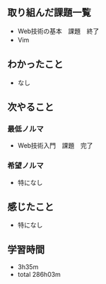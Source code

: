 ## 取り組んだ課題一覧
- Web技術の基本　課題　終了
- Vim　
## わかったこと
- なし
## 次やること
### 最低ノルマ
- Web技術入門　課題　完了
### 希望ノルマ
- 特になし
## 感じたこと
- 特になし
## 学習時間
- 3h35m
- total 286h03m
